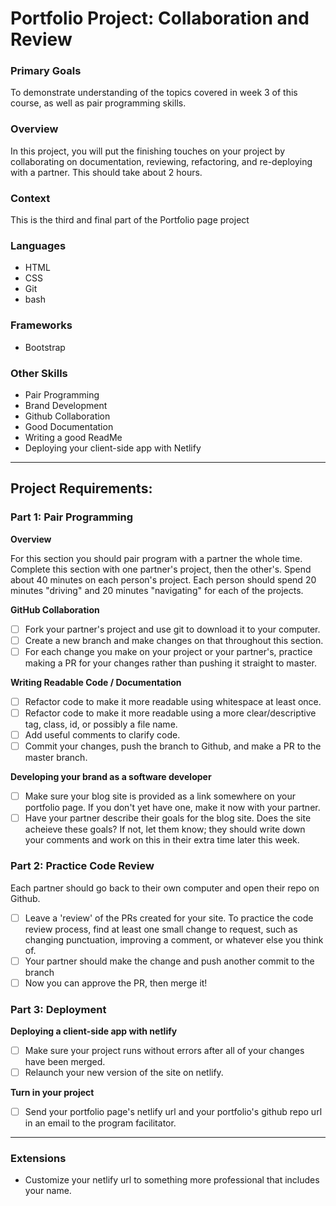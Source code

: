 # Portfolio Project: Collaboration and Review

### Primary Goals
To demonstrate understanding of the topics covered in week 3 of this course, as well as pair programming skills.

### Overview
In this project, you will put the finishing touches on your project by collaborating on documentation, reviewing, refactoring, and re-deploying with a partner. This should take about 2 hours.

### Context
This is the third and final part of the Portfolio page project

### Languages
- HTML
- CSS
- Git
- bash

### Frameworks
- Bootstrap

### Other Skills
- Pair Programming
- Brand Development
- Github Collaboration
- Good Documentation
- Writing a good ReadMe
- Deploying your client-side app with Netlify

-----
## Project Requirements:

### Part 1: Pair Programming

**Overview**

For this section you should pair program with a partner the whole time. Complete this section with one partner's project, then the other's. Spend about 40 minutes on each person's project. Each person should spend 20 minutes "driving" and 20 minutes "navigating" for each of the projects. 

**GitHub Collaboration**
- [ ] Fork your partner's project and use git to download it to your computer.
- [ ] Create a new branch and make changes on that throughout this section.
- [ ] For each change you make on your project or your partner's, practice making a PR for your changes rather than pushing it straight to master.

**Writing Readable Code / Documentation**  
- [ ] Refactor code to make it more readable using whitespace at least once.
- [ ] Refactor code to make it more readable using a more clear/descriptive tag, class, id, or possibly a file name. 
- [ ] Add useful comments to clarify code. 
- [ ] Commit your changes, push the branch to Github, and make a PR to the master branch.

**Developing your brand as a software developer**
- [ ] Make sure your blog site is provided as a link somewhere on your portfolio page. If you don't yet have one, make it now with your partner.
- [ ] Have your partner describe their goals for the blog site.  Does the site acheieve these goals? If not, let them know; they should write down your comments and work on this in their extra time later this week.

### Part 2: Practice Code Review
Each partner should go back to their own computer and open their repo on Github.
- [ ] Leave a 'review' of the PRs created for your site. To practice the code review process, find at least one small change to request, such as changing punctuation, improving a comment, or whatever else you think of.
- [ ] Your partner should make the change and push another commit to the branch
- [ ] Now you can approve the PR, then merge it!

### Part 3: Deployment
**Deploying a client-side app with netlify**
- [ ] Make sure your project runs without errors after all of your changes have been merged.
- [ ] Relaunch your new version of the site on netlify.

**Turn in your project**
- [ ] Send your portfolio page's netlify url and your portfolio's github repo url in an email to the program facilitator.

-----

### Extensions
- Customize your netlify url to something more professional that includes your name.

